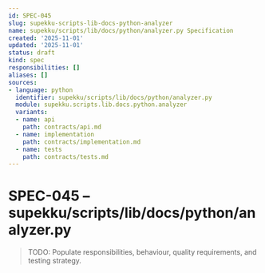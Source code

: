 ```yaml
---
id: SPEC-045
slug: supekku-scripts-lib-docs-python-analyzer
name: supekku/scripts/lib/docs/python/analyzer.py Specification
created: '2025-11-01'
updated: '2025-11-01'
status: draft
kind: spec
responsibilities: []
aliases: []
sources:
- language: python
  identifier: supekku/scripts/lib/docs/python/analyzer.py
  module: supekku.scripts.lib.docs.python.analyzer
  variants:
  - name: api
    path: contracts/api.md
  - name: implementation
    path: contracts/implementation.md
  - name: tests
    path: contracts/tests.md
---
```


# SPEC-045 – supekku/scripts/lib/docs/python/analyzer.py

> TODO: Populate responsibilities, behaviour, quality requirements, and testing strategy.

